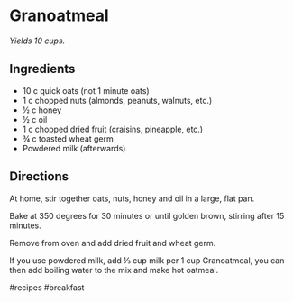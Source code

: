 # Granoatmeal
_Yields 10 cups._

## Ingredients
* 10 c quick oats (not 1 minute oats)
* 1 c chopped nuts (almonds, peanuts, walnuts, etc.)
* ½ c honey
* ½ c oil
* 1 c chopped dried fruit (craisins, pineapple, etc.)
* ¾ c toasted wheat germ
* Powdered milk (afterwards)

## Directions
At home, stir together oats, nuts, honey and oil in a large, flat pan.

Bake at 350 degrees for 30 minutes or until golden brown, stirring after 15 minutes.

Remove from oven and add dried fruit and wheat germ.

If you use powdered milk, add ⅓ cup milk per 1 cup Granoatmeal, you can then add boiling water to the mix and make hot oatmeal.

#recipes #breakfast